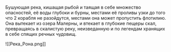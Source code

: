 Бушующая река, кишащая рыбой и таящая в себе множество опасностей, её воды глубоки и бурны, местами её проливы узки до того что 2 корабля не разойдутся, местами она может пропустить флотилию. Она вытекает из озера Малерны, и втекает в глубокие пещеры скал, превращаясь в скалистую реку, неизведанную и по легендам хранящих в себе спящих речных чудовищ.

![[Река_Рона.png]]
